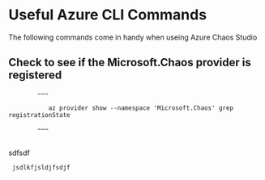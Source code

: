 # Useful Azure CLI Commands
The following commands come in handy when useing Azure Chaos Studio

## Check to see if the Microsoft.Chaos provider is registered <br>

            ~~~
            
               az provider show --namespace 'Microsoft.Chaos' grep registrationState
            
            ~~~

<br>
sdfsdf

   ~~~
    jsdlkfjsldjfsdjf
   ~~~
    
    
